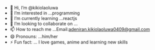 - 👋 Hi, I’m @kikiolaoluwa
- 👀 I’m interested in ...programming
- 🌱 I’m currently learning ...reactjs
- 💞️ I’m looking to collaborate on ...
- 📫 How to reach me ...Email:adeniran.kikiolaoluwa0409@gmail.com
- 😄 Pronouns: ...him/her
- ⚡ Fun fact: ... I love games, anime and learning new skills 

<!---
kikiolaoluwa09/kikiolaoluwa09 is a ✨ special ✨ repository because its `README.md` (this file) appears on your GitHub profile.
You can click the Preview link to take a look at your changes.
--->
